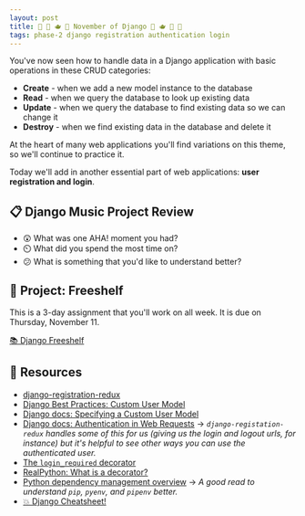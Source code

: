 ```yaml
---
layout: post
title: 🍁 🧣 🫖 🍂 November of Django 🍂 🫖 🧣 🍁
tags: phase-2 django registration authentication login
---
```


You've now seen how to handle data in a Django application with basic operations in these CRUD categories:

* **Create** - when we add a new model instance to the database
* **Read** - when we query the database to look up existing data
* **Update** - when we query the database to find existing data so we can change it
* **Destroy** - when we find existing data in the database and delete it

At the heart of many web applications you'll find variations on this theme, so we'll continue to practice it.

Today we'll add in another essential part of web applications: **user registration and login**.

## 📋 Django Music Project Review

* 😲 What was one AHA! moment you had?
* ⏲️ What did you spend the most time on?
* 😕 What is something that you'd like to understand better?

## 🎯 Project: Freeshelf

This is a 3-day assignment that you'll work on all week. It is due on Thursday, November 11.

[📚 Django Freeshelf](https://classroom.github.com/a/rj6QPWBR)

## 🔖 Resources

- [django-registration-redux](https://django-registration-redux.readthedocs.io/en/latest/index.html)
- [Django Best Practices: Custom User Model](https://learndjango.com/tutorials/django-custom-user-model)
- [Django docs: Specifying a Custom User Model](https://docs.djangoproject.com/en/3.2/topics/auth/customizing/#specifying-a-custom-user-model)
- [Django docs: Authentication in Web Requests](https://docs.djangoproject.com/en/3.2/topics/auth/default/#authentication-in-web-requests) -> _`django-registation-redux` handles some of this for us (giving us the login and logout urls, for instance) but it's helpful to see other ways you can use the authenticated user._
- [The `login_required` decorator](https://docs.djangoproject.com/en/3.2/topics/auth/default/#the-login-required-decorator)
- [RealPython: What is a decorator?](https://realpython.com/primer-on-python-decorators/)
- [Python dependency management overview](https://modelpredict.com/python-dependency-management-tools) -> _A good read to understand `pip`, `pyenv`, and `pipenv` better._
- [💥 Django Cheatsheet!](https://github.com/lucrae/django-cheat-sheet)
